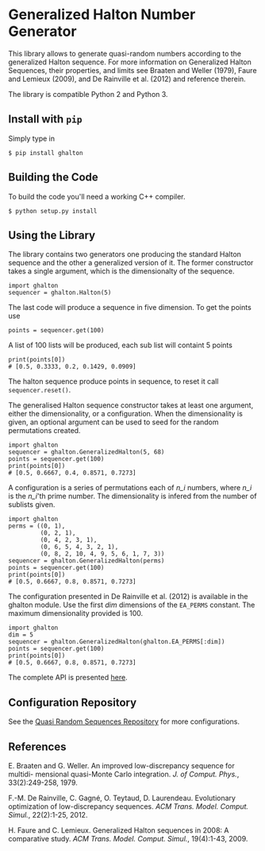 Generalized Halton Number Generator
===================================

This library allows to generate quasi-random numbers according to the
generalized Halton sequence. For more information on Generalized Halton
Sequences, their properties, and limits see Braaten and Weller (1979), Faure
and Lemieux (2009), and De Rainville et al. (2012) and reference therein.

The library is compatible Python 2 and Python 3.

Install with `pip`
------------------
Simply type in

    $ pip install ghalton


Building the Code
-----------------
To build the code you'll need a working C++ compiler. 

    $ python setup.py install

Using the Library
-----------------
The library contains two generators one producing the standard Halton sequence
and the other a generalized version of it. The former constructor takes a
single argument, which is the dimensionalty of the sequence.

    import ghalton
    sequencer = ghalton.Halton(5)

The last code will produce a sequence in five dimension. To get the points use

    points = sequencer.get(100)

A list of 100 lists will be produced, each sub list will containt 5 points

    print(points[0])
    # [0.5, 0.3333, 0.2, 0.1429, 0.0909]

The halton sequence produce points in sequence, to reset it call
`sequencer.reset()`.

The generalised Halton sequence constructor takes at least one argument,
either the dimensionality, or a configuration. When the dimensionality is
given, an optional argument can be used to seed for the random permutations
created.

    import ghalton
    sequencer = ghalton.GeneralizedHalton(5, 68)
    points = sequencer.get(100)
    print(points[0])
    # [0.5, 0.6667, 0.4, 0.8571, 0.7273]

A configuration is a series of permutations each of *n_i* numbers,
where *n_i* is the *n_i*'th prime number. The dimensionality is infered from
the number of sublists given.

    import ghalton
    perms = ((0, 1),
             (0, 2, 1),
             (0, 4, 2, 3, 1),
             (0, 6, 5, 4, 3, 2, 1),
             (0, 8, 2, 10, 4, 9, 5, 6, 1, 7, 3))
    sequencer = ghalton.GeneralizedHalton(perms)
    points = sequencer.get(100)
    print(points[0])
    # [0.5, 0.6667, 0.8, 0.8571, 0.7273]

The configuration presented in De Rainville et al. (2012) is available in the
ghalton module. Use the first *dim* dimensions of the `EA_PERMS` constant.
The maximum dimensionality provided is 100.

    import ghalton
    dim = 5
    sequencer = ghalton.GeneralizedHalton(ghalton.EA_PERMS[:dim])
    points = sequencer.get(100)
    print(points[0])
    # [0.5, 0.6667, 0.8, 0.8571, 0.7273]

The complete API is presented [here](http://vision.gel.ulaval.ca/~fmdrainville/doc/python/index.html).

Configuration Repository
------------------------
See the [Quasi Random Sequences Repository](http://qrand.gel.ulaval.ca) for more configurations. 

References
----------
E. Braaten and G. Weller. An improved low-discrepancy sequence for multidi-
mensional quasi-Monte Carlo integration. *J. of Comput. Phys.*,
33(2):249-258, 1979.

F.-M. De Rainville, C. Gagné, O. Teytaud, D. Laurendeau. Evolutionary
optimization of low-discrepancy sequences. *ACM Trans. Model. Comput. Simul.*,
22(2):1-25, 2012.

H. Faure and C. Lemieux. Generalized Halton sequences in 2008: A comparative
study. *ACM Trans. Model. Comput. Simul.*, 19(4):1-43, 2009.
